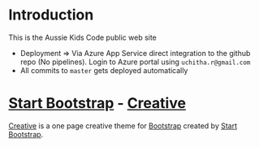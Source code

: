 # Introduction
This is the Aussie Kids Code public web site
- Deployment => Via Azure App Service direct integration to the github repo (No pipelines). Login to Azure portal using `uchitha.r@gmail.com`
- All commits to `master` gets deployed automatically


# [Start Bootstrap](http://startbootstrap.com/) - [Creative](http://startbootstrap.com/template-overviews/creative/)

[Creative](http://startbootstrap.com/template-overviews/creative/) is a one page creative theme for [Bootstrap](http://getbootstrap.com/) created by [Start Bootstrap](http://startbootstrap.com/).
